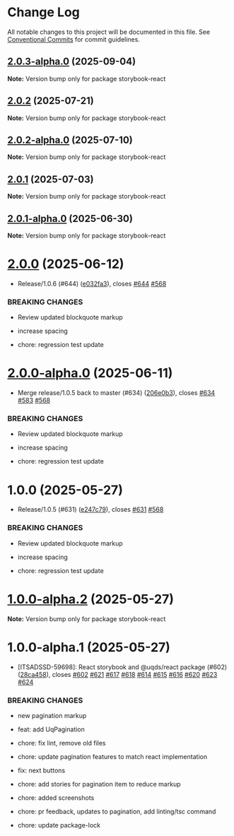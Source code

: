 # Change Log

All notable changes to this project will be documented in this file.
See [Conventional Commits](https://conventionalcommits.org) for commit guidelines.

## [2.0.3-alpha.0](https://github.com/uq-its-ss/design-system/compare/storybook-react@2.0.2...storybook-react@2.0.3-alpha.0) (2025-09-04)

**Note:** Version bump only for package storybook-react

## [2.0.2](https://github.com/uq-its-ss/design-system/compare/storybook-react@2.0.2-alpha.0...storybook-react@2.0.2) (2025-07-21)

**Note:** Version bump only for package storybook-react

## [2.0.2-alpha.0](https://github.com/uq-its-ss/design-system/compare/storybook-react@2.0.1...storybook-react@2.0.2-alpha.0) (2025-07-10)

**Note:** Version bump only for package storybook-react

## [2.0.1](https://github.com/uq-its-ss/design-system/compare/storybook-react@2.0.1-alpha.0...storybook-react@2.0.1) (2025-07-03)

**Note:** Version bump only for package storybook-react

## [2.0.1-alpha.0](https://github.com/uq-its-ss/design-system/compare/storybook-react@2.0.0...storybook-react@2.0.1-alpha.0) (2025-06-30)

**Note:** Version bump only for package storybook-react

# [2.0.0](https://github.com/uq-its-ss/design-system/compare/storybook-react@1.0.0...storybook-react@2.0.0) (2025-06-12)

- Release/1.0.6 (#644) ([e032fa3](https://github.com/uq-its-ss/design-system/commit/e032fa34747b1108429c67e26351d9b7f836efb0)), closes [#644](https://github.com/uq-its-ss/design-system/issues/644) [#568](https://github.com/uq-its-ss/design-system/issues/568)

### BREAKING CHANGES

- Review updated blockquote markup

- increase spacing

- chore: regression test update

# [2.0.0-alpha.0](https://github.com/uq-its-ss/design-system/compare/storybook-react@1.0.0-alpha.2...storybook-react@2.0.0-alpha.0) (2025-06-11)

- Merge release/1.0.5 back to master (#634) ([206e0b3](https://github.com/uq-its-ss/design-system/commit/206e0b3a360c71f3524fb6d25ff38cf4f6275773)), closes [#634](https://github.com/uq-its-ss/design-system/issues/634) [#583](https://github.com/uq-its-ss/design-system/issues/583) [#568](https://github.com/uq-its-ss/design-system/issues/568)

### BREAKING CHANGES

- Review updated blockquote markup

- increase spacing

- chore: regression test update

# 1.0.0 (2025-05-27)

- Release/1.0.5 (#631) ([e247c79](https://github.com/uq-its-ss/design-system/commit/e247c790585abe267b95de489381efe25107a7bb)), closes [#631](https://github.com/uq-its-ss/design-system/issues/631) [#568](https://github.com/uq-its-ss/design-system/issues/568)

### BREAKING CHANGES

- Review updated blockquote markup

- increase spacing

- chore: regression test update

# [1.0.0-alpha.2](https://github.com/uq-its-ss/design-system/compare/storybook-react@1.0.0-alpha.1...storybook-react@1.0.0-alpha.2) (2025-05-27)

**Note:** Version bump only for package storybook-react

# 1.0.0-alpha.1 (2025-05-27)

- [ITSADSSD-59698]: React storybook and @uqds/react package (#602) ([28ca458](https://github.com/uq-its-ss/design-system/commit/28ca458437ccfdc51896d17b69d2337ceb07484d)), closes [#602](https://github.com/uq-its-ss/design-system/issues/602) [#621](https://github.com/uq-its-ss/design-system/issues/621) [#617](https://github.com/uq-its-ss/design-system/issues/617) [#618](https://github.com/uq-its-ss/design-system/issues/618) [#614](https://github.com/uq-its-ss/design-system/issues/614) [#615](https://github.com/uq-its-ss/design-system/issues/615) [#616](https://github.com/uq-its-ss/design-system/issues/616) [#620](https://github.com/uq-its-ss/design-system/issues/620) [#623](https://github.com/uq-its-ss/design-system/issues/623) [#624](https://github.com/uq-its-ss/design-system/issues/624)

### BREAKING CHANGES

- new pagination markup

- feat: add UqPagination

- chore: fix lint, remove old files

- chore: update pagination features to match react implementation

- fix: next buttons

- chore: add stories for pagination item to reduce markup

- chore: added screenshots

- chore: pr feedback, updates to pagination, add linting/tsc command

- chore: update package-lock
